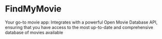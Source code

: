 # FindMyMovie
Your go-to movie app:  Integrates with a powerful Open Movie Database API, ensuring that you have access to the most up-to-date and comprehensive database of movies  available
